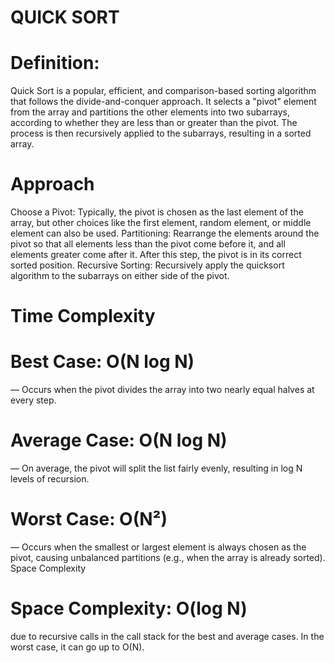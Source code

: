 # QUICK SORT
# Definition:
Quick Sort is a popular, efficient, and comparison-based sorting algorithm that follows the divide-and-conquer approach. It selects a "pivot" element from the array and partitions the other elements into two subarrays, according to whether they are less than or greater than the pivot. The process is then recursively applied to the subarrays, resulting in a sorted array.

# Approach
Choose a Pivot: Typically, the pivot is chosen as the last element of the array, but other choices like the first element, random element, or middle element can also be used.
Partitioning: Rearrange the elements around the pivot so that all elements less than the pivot come before it, and all elements greater come after it. After this step, the pivot is in its correct sorted position.
Recursive Sorting: Recursively apply the quicksort algorithm to the subarrays on either side of the pivot.

# Time Complexity
# Best Case: O(N log N) 
— Occurs when the pivot divides the array into two nearly equal halves at every step.

# Average Case: O(N log N)
— On average, the pivot will split the list fairly evenly, resulting in log N levels of recursion.

# Worst Case: O(N²)
— Occurs when the smallest or largest element is always chosen as the pivot, causing unbalanced partitions (e.g., when the array is already sorted).
Space Complexity

# Space Complexity: O(log N)
due to recursive calls in the call stack for the best and average cases. In the worst case, it can go up to O(N).
